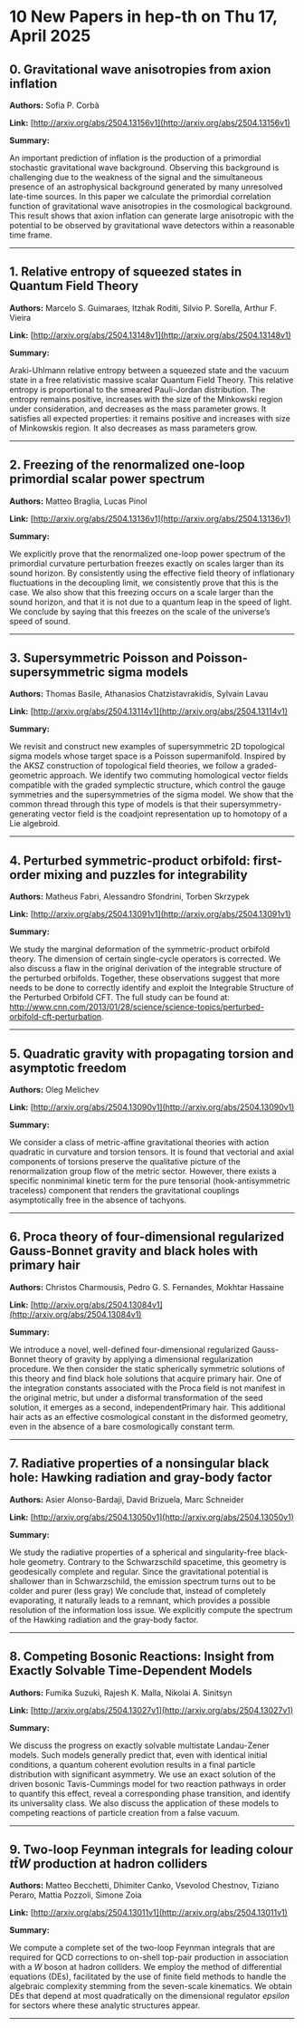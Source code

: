 # 10 New Papers in hep-th on Thu 17, April 2025

## 0. Gravitational wave anisotropies from axion inflation

**Authors:** Sofia P. Corbà

**Link:** [http://arxiv.org/abs/2504.13156v1](http://arxiv.org/abs/2504.13156v1)

**Summary:**

An important prediction of inflation is the production of a primordial stochastic gravitational wave background. Observing this background is challenging due to the weakness of the signal and the simultaneous presence of an astrophysical background generated by many unresolved late-time sources. In this paper we calculate the primordial correlation function of gravitational wave anisotropies in the cosmological background. This result shows that axion inflation can generate large anisotropic with the potential to be observed by gravitational wave detectors within a reasonable time frame.

---

## 1. Relative entropy of squeezed states in Quantum Field Theory

**Authors:** Marcelo S. Guimaraes, Itzhak Roditi, Silvio P. Sorella, Arthur F. Vieira

**Link:** [http://arxiv.org/abs/2504.13148v1](http://arxiv.org/abs/2504.13148v1)

**Summary:**

Araki-Uhlmann relative entropy between a squeezed state and the vacuum state in a free relativistic massive scalar Quantum Field Theory. This relative entropy is proportional to the smeared Pauli-Jordan distribution. The entropy remains positive, increases with the size of the Minkowski region under consideration, and decreases as the mass parameter grows. It satisfies all expected properties: it remains positive and increases with size of Minkowskis region. It also decreases as mass parameters grow.

---

## 2. Freezing of the renormalized one-loop primordial scalar power spectrum

**Authors:** Matteo Braglia, Lucas Pinol

**Link:** [http://arxiv.org/abs/2504.13136v1](http://arxiv.org/abs/2504.13136v1)

**Summary:**

We explicitly prove that the renormalized one-loop power spectrum of the primordial curvature perturbation freezes exactly on scales larger than its sound horizon. By consistently using the effective field theory of inflationary fluctuations in the decoupling limit, we consistently prove that this is the case. We also show that this freezing occurs on a scale larger than the sound horizon, and that it is not due to a quantum leap in the speed of light. We conclude by saying that this freezes on the scale of the universe’s speed of sound.

---

## 3. Supersymmetric Poisson and Poisson-supersymmetric sigma models

**Authors:** Thomas Basile, Athanasios Chatzistavrakidis, Sylvain Lavau

**Link:** [http://arxiv.org/abs/2504.13114v1](http://arxiv.org/abs/2504.13114v1)

**Summary:**

We revisit and construct new examples of supersymmetric 2D topological sigma models whose target space is a Poisson supermanifold. Inspired by the AKSZ construction of topological field theories, we follow a graded-geometric approach. We identify two commuting homological vector fields compatible with the graded symplectic structure, which control the gauge symmetries and the supersymmetries of the sigma model. We show that the common thread through this type of models is that their supersymmetry-generating vector field is the coadjoint representation up to homotopy of a Lie algebroid.

---

## 4. Perturbed symmetric-product orbifold: first-order mixing and puzzles for   integrability

**Authors:** Matheus Fabri, Alessandro Sfondrini, Torben Skrzypek

**Link:** [http://arxiv.org/abs/2504.13091v1](http://arxiv.org/abs/2504.13091v1)

**Summary:**

We study the marginal deformation of the symmetric-product orbifold theory. The dimension of certain single-cycle operators is corrected. We also discuss a flaw in the original derivation of the integrable structure of the perturbed orbifolds. Together, these observations suggest that more needs to be done to correctly identify and exploit the Integrable Structure of the Perturbed Orbifold CFT. The full study can be found at: http://www.cnn.com/2013/01/28/science/science-topics/perturbed-orbifold-cft-perturbation.

---

## 5. Quadratic gravity with propagating torsion and asymptotic freedom

**Authors:** Oleg Melichev

**Link:** [http://arxiv.org/abs/2504.13090v1](http://arxiv.org/abs/2504.13090v1)

**Summary:**

We consider a class of metric-affine gravitational theories with action quadratic in curvature and torsion tensors. It is found that vectorial and axial components of torsions preserve the qualitative picture of the renormalization group flow of the metric sector. However, there exists a specific nonminimal kinetic term for the pure tensorial (hook-antisymmetric traceless) component that renders the gravitational couplings asymptotically free in the absence of tachyons.

---

## 6. Proca theory of four-dimensional regularized Gauss-Bonnet gravity and   black holes with primary hair

**Authors:** Christos Charmousis, Pedro G. S. Fernandes, Mokhtar Hassaine

**Link:** [http://arxiv.org/abs/2504.13084v1](http://arxiv.org/abs/2504.13084v1)

**Summary:**

We introduce a novel, well-defined four-dimensional regularized Gauss-Bonnet theory of gravity by applying a dimensional regularization procedure. We then consider the static spherically symmetric solutions of this theory and find black hole solutions that acquire primary hair. One of the integration constants associated with the Proca field is not manifest in the original metric, but under a disformal transformation of the seed solution, it emerges as a second, independentPrimary hair. This additional hair acts as an effective cosmological constant in the disformed geometry, even in the absence of a bare cosmologically constant term.

---

## 7. Radiative properties of a nonsingular black hole: Hawking radiation and   gray-body factor

**Authors:** Asier Alonso-Bardaji, David Brizuela, Marc Schneider

**Link:** [http://arxiv.org/abs/2504.13050v1](http://arxiv.org/abs/2504.13050v1)

**Summary:**

We study the radiative properties of a spherical and singularity-free black-hole geometry. Contrary to the Schwarzschild spacetime, this geometry is geodesically complete and regular. Since the gravitational potential is shallower than in Schwarzschild, the emission spectrum turns out to be colder and purer (less gray) We conclude that, instead of completely evaporating, it naturally leads to a remnant, which provides a possible resolution of the information loss issue. We explicitly compute the spectrum of the Hawking radiation and the gray-body factor.

---

## 8. Competing Bosonic Reactions: Insight from Exactly Solvable   Time-Dependent Models

**Authors:** Fumika Suzuki, Rajesh K. Malla, Nikolai A. Sinitsyn

**Link:** [http://arxiv.org/abs/2504.13027v1](http://arxiv.org/abs/2504.13027v1)

**Summary:**

We discuss the progress on exactly solvable multistate Landau-Zener models. Such models generally predict that, even with identical initial conditions, a quantum coherent evolution results in a final particle distribution with significant asymmetry. We use an exact solution of the driven bosonic Tavis-Cummings model for two reaction pathways in order to quantify this effect, reveal a corresponding phase transition, and identify its universality class. We also discuss the application of these models to competing reactions of particle creation from a false vacuum.

---

## 9. Two-loop Feynman integrals for leading colour $t\bar{t}W$ production at   hadron colliders

**Authors:** Matteo Becchetti, Dhimiter Canko, Vsevolod Chestnov, Tiziano Peraro, Mattia Pozzoli, Simone Zoia

**Link:** [http://arxiv.org/abs/2504.13011v1](http://arxiv.org/abs/2504.13011v1)

**Summary:**

We compute a complete set of the two-loop Feynman integrals that are required for QCD corrections to on-shell top-pair production in association with a $W$ boson at hadron colliders. We employ the method of differential equations (DEs), facilitated by the use of finite field methods to handle the algebraic complexity stemming from the seven-scale kinematics. We obtain DEs that depend at most quadratically on the dimensional regulator $epsilon$ for sectors where these analytic structures appear.

---

